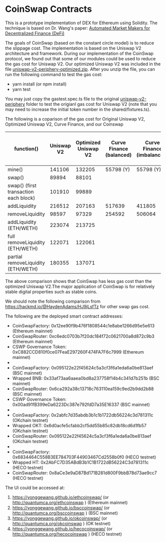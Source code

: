 # CoinSwap Contracts

This is a prototype implementation of DEX for Ethereum using Solidity. The technique is based on Dr. Wang's paper: 
[Automated Market Makers for Decentralized Finance (DeFi)](https://arxiv.org/pdf/2009.01676.pdf) 

The goals of CoinSwap (based on the constant circle model) is to reduce the slippage cost. The implementation is based on the Uniswap V2 architecture and framework. During our implementation of the CoinSwap protocol, we found out that some of our modules could be used
to reduce the gas cost for Uniswap V2. Our optimized Uniswap V2 was included in the file 
[uniswap-v2-periphery-optimized.zip](https://github.com/coinswapapp/coinswap-smart-contracts/raw/main/uniswap-v2-periphery-optimized.zip). After you unzip the file, you can run the following command to test the gas cost:
- yarn install (or npm install)
- yarn test

You may just copy the gastest.spec.ts file to the original [uniswap-v2-periphery](https://github.com/Uniswap/uniswap-v2-periphery) folder to test the origianl gas cost for Uniswap V2 (note that you may need to increase the initial token number in the shared/fixtures.ts).

The following is a coparison of the gas cost for Original Uniswap V2, Optimized Uniswap V2, Curve Finance, and our Coinswap

 function() | Uniswap V2  | Optimized Uniswap V2 | Curve Finance (balanced) | Curve Finance (imbalanced) | CoinSwap | GAS Saving (over Uniswap V2)
 ------------- | -------------|-------------|-------------|-------------|-------|-----
mine() | 141106  | 132205 | 55798 (Y) | 55798 (Y) | 109759 | 22.2414%
swap() | 89894  | 88101 | || 89343 | 0.6074%
swap() (first transaction each block) | 101910 |99889| | | 96216|5.5107%
addLiquidity | 216512|207163|517639 | 411805 |185368 | 14.3502%
removeLiquidity | 98597|97329|254592| 506064| 67137 | 31.9178%
addLiquidity (ETH/WETH) | 223074|213725|||191953 |13.9178%
full removeLiquidity (ETH/WETH) | 122071 |122061|||98815 | 19.8915%
partial removeLiquidity (ETH/WETH) | 180355|137071|||144235 | 20.0006%

The above comparison shows that CoinSwap has less gas cost than the optimized Uniswap V2.The major application of CoinSwap is for relatively stable digital properties such as stable coins. 

We should note the following comparison from https://hackmd.io/@HaydenAdams/HJ9jLsfTz for other swap gas cost.

The following are the deployed smart contract addresses:

- CoinSwapFactory: 0x12ee90f9b476f1808544c1e8abe1266d95e5e613 (Ethereum mainnet)
- CoinSwapRouter: 0xc6edc0703b7f20dc184f72c0621700a8d872c9b3 (Ethereum mainnet)
- CSWP Governance Token: 0xC882CCD810f0ce07FeaE297260F474FA7F6c7999 (Ethereum mainnet)
- 
- CoinSwapFactory: 0x095122e22f45624c5a3cf3f6a1eda6a0be813aef (BSC mainnet)
- Wrapped BNB: 0x33af73aa6aaea0bd8a237758f14b4c341d7b251b (BSC mainnet)
- CoinSwapRouter: 0x6ca292a38c13718c763110ea159c9ed2b9dd2b88 (BSC mainnet)
- CSWP Governance Token: 0x00ad91fB399eDa6223Dc387e792fdD7a35E16337 (BSC mainnet)
- 
- CoinSwapFactory: 0x2abfc7d35abdb3b1c1b1722db56224c3d781311c (OKchain testnet)
- Wrapped OKT: 0x6d0acfe5cfabb2cf5dd55b85c82db18cd6d1fb57 (OKchain testnet)
- CoinSwapRouter: 0x095122e22f45624c5a3cf3f6a1eda6a0be813aef (OKchain testnet)
- 
- CoinSwapFactory: 0x6834464C558B3EE784703F44903467Cd2558b0f0 (HECO testnet)
- Wrapped HT: 0x2AbFC7D35ABdB3b1C1B1722dB56224C3d781311c (HECO testnet)
- CoinSwapRouter: 0x8aCe3e9aD87Bd171B281d800F9bbB78d73ae9cc7 (HECO testnet)

The UI could be accessed at:

1. https://yonggewang.github.io/ethcoinswap/ (or http://quantumca.org/ethcoinswap ) (Ethereum mainnet)
2. https://yonggewang.github.io/bsccoinswap/ (or http://quantumca.org/bsccoinswap ) (BSC mainnet)
3. https://yonggewang.github.io/okcoinswap/ (or http://quantumca.org/okcoinswap ) (OK testnet)
4. https://yonggewang.github.io/hecocoinswap/ (or http://quantumca.org/hecocoinswap ) (HECO testnet)
